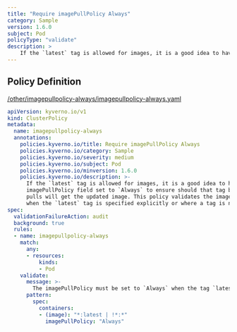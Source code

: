 ```yaml
---
title: "Require imagePullPolicy Always"
category: Sample
version: 1.6.0
subject: Pod
policyType: "validate"
description: >
    If the `latest` tag is allowed for images, it is a good idea to have the imagePullPolicy field set to `Always` to ensure should that tag be overwritten that future pulls will get the updated image. This policy validates the imagePullPolicy is set to `Always` when the `latest` tag is specified explicitly or where a tag is not defined at all.
---
```


## Policy Definition
<a href="https://github.com/kyverno/policies/raw/main//other/imagepullpolicy-always/imagepullpolicy-always.yaml" target="-blank">/other/imagepullpolicy-always/imagepullpolicy-always.yaml</a>

```yaml
apiVersion: kyverno.io/v1
kind: ClusterPolicy
metadata:
  name: imagepullpolicy-always
  annotations:
    policies.kyverno.io/title: Require imagePullPolicy Always
    policies.kyverno.io/category: Sample
    policies.kyverno.io/severity: medium
    policies.kyverno.io/subject: Pod
    policies.kyverno.io/minversion: 1.6.0
    policies.kyverno.io/description: >-
      If the `latest` tag is allowed for images, it is a good idea to have the
      imagePullPolicy field set to `Always` to ensure should that tag be overwritten that future
      pulls will get the updated image. This policy validates the imagePullPolicy is set to `Always`
      when the `latest` tag is specified explicitly or where a tag is not defined at all.
spec:
  validationFailureAction: audit
  background: true
  rules:
  - name: imagepullpolicy-always
    match:
      any:
      - resources:
          kinds:
          - Pod
    validate:
      message: >-
        The imagePullPolicy must be set to `Always` when the tag `latest` is used.
      pattern:
        spec:
          containers:
          - (image): "*:latest | !*:*"
            imagePullPolicy: "Always"
```
